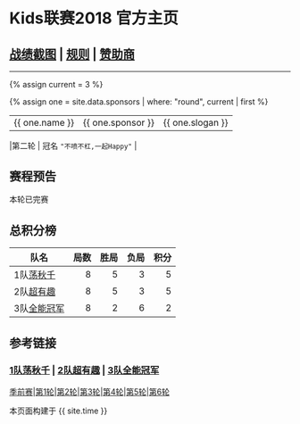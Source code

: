 # Kids联赛2018 官方主页
## [战绩截图](https://m.weibo.cn/u/6852703787) \| [规则][rule] \| [赞助商][spr]
---

{% assign current = 3 %}

<table>
   <tr>
    {% assign one = site.data.sponsors | where: "round", current | first %}
    <td> {{ one.name }}</td>
    <td> {{ one.sponsor }} </td>
     <td> {{ one.slogan }} </td>
   <tr>
</table>

|第二轮 | 冠名 ```"不喷不杠,一起Happy"``` |

## 赛程预告
本轮已完赛



## 总积分榜

| 队名            | 局数 | 胜局 | 负局 |  积分 |
|-------------   | --: | --: | --: | --: |
| 1队[荡秋千][t1]  | 8  | 5  | 3 | 5 |
| 2队[超有趣][t2]  | 8  | 5  | 3 | 5 |
| 3队[全能冠军][t3]| 8  | 2 | 6 | 2 |

## 参考链接

### [1队荡秋千][t1] \| [2队超有趣][t2] \| [3队全能冠军][t3]

[季前赛][r0]\|[第1轮][r1]\|[第2轮][r2]\|[第3轮][r3]\|[第4轮][r4]\|[第5轮][r5]\|[第6轮][r6]

[rule]: rule.md
[t1]: team1.md
[t2]: team2.md
[t3]: team3.md
[spr]: sponsor.md
[r0]: round0.md
[r1]: round1.md
[r2]: round2.md
[r3]: round3.md
[r4]: round4.md
[r5]: round5.md
[r6]: round6.md

本页面构建于 {{ site.time }}

